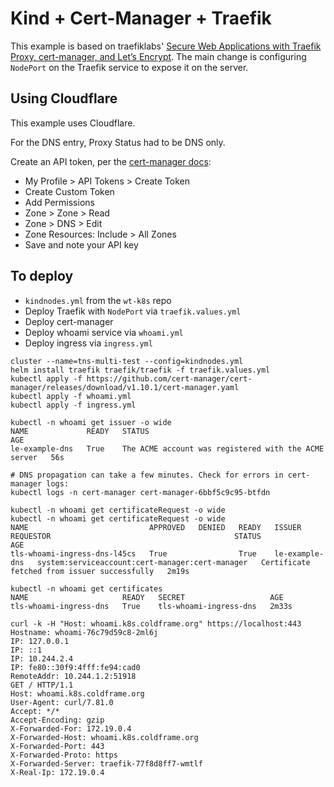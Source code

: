 # Kind + Cert-Manager + Traefik
This example is based on traefiklabs' [Secure Web Applications with Traefik Proxy, cert-manager, and Let’s Encrypt](https://traefik.io/blog/secure-web-applications-with-traefik-proxy-cert-manager-and-lets-encrypt/). The main change is configuring `NodePort` on the Traefik service to expose it on the server.


## Using Cloudflare

This example uses Cloudflare.  

For the DNS entry, Proxy Status had to be DNS only.

Create an API token, per the [cert-manager docs](https://cert-manager.io/docs/configuration/acme/dns01/cloudflare/):
* My Profile > API Tokens > Create Token
* Create Custom Token
* Add Permissions
 * Zone > Zone > Read
 * Zone > DNS > Edit
* Zone Resources: Include > All Zones
* Save and note your API key


## To deploy 

* `kindnodes.yml` from the `wt-k8s` repo
* Deploy Traefik with `NodePort` via `traefik.values.yml`
* Deploy cert-manager
* Deploy whoami service via `whoami.yml`
* Deploy ingress via `ingress.yml`


```
cluster --name=tns-multi-test --config=kindnodes.yml
helm install traefik traefik/traefik -f traefik.values.yml 
kubectl apply -f https://github.com/cert-manager/cert-manager/releases/download/v1.10.1/cert-manager.yaml
kubectl apply -f whoami.yml 
kubectl apply -f ingress.yml 
```

```
kubectl -n whoami get issuer -o wide
NAME             READY   STATUS                                                 AGE
le-example-dns   True    The ACME account was registered with the ACME server   56s

# DNS propagation can take a few minutes. Check for errors in cert-manager logs:
kubectl logs -n cert-manager cert-manager-6bbf5c9c95-btfdn

kubectl -n whoami get certificateRequest -o wide
kubectl -n whoami get certificateRequest -o wide
NAME                           APPROVED   DENIED   READY   ISSUER           REQUESTOR                                         STATUS                                         AGE
tls-whoami-ingress-dns-l45cs   True                True    le-example-dns   system:serviceaccount:cert-manager:cert-manager   Certificate fetched from issuer successfully   2m19s

kubectl -n whoami get certificates
NAME                     READY   SECRET                   AGE
tls-whoami-ingress-dns   True    tls-whoami-ingress-dns   2m33s

curl -k -H "Host: whoami.k8s.coldframe.org" https://localhost:443
Hostname: whoami-76c79d59c8-2ml6j
IP: 127.0.0.1
IP: ::1
IP: 10.244.2.4
IP: fe80::30f9:4fff:fe94:cad0
RemoteAddr: 10.244.1.2:51918
GET / HTTP/1.1
Host: whoami.k8s.coldframe.org
User-Agent: curl/7.81.0
Accept: */*
Accept-Encoding: gzip
X-Forwarded-For: 172.19.0.4
X-Forwarded-Host: whoami.k8s.coldframe.org
X-Forwarded-Port: 443
X-Forwarded-Proto: https
X-Forwarded-Server: traefik-77f8d8ff7-wmtlf
X-Real-Ip: 172.19.0.4
```
